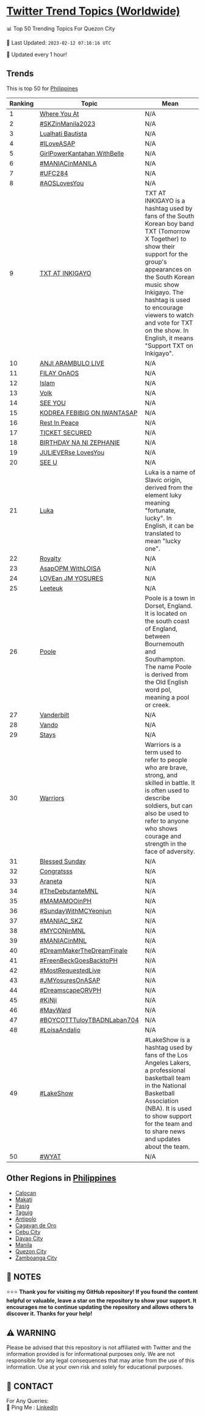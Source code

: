 [Twitter Trend Topics (Worldwide)](https://github.com/ErcinDedeoglu/Twitter-Trend-Topics)
==========


📊 Top 50 Trending Topics For Quezon City

📆 Last Updated: `2023-02-12 07:16:16 UTC`

🔧 Updated every 1 hour!


## Trends

This is top 50 for [Philippines](</Philippines>)

| Ranking | Topic | Mean |
| ------- | ------------ | ------------ |
| 1 | [Where You At](http://twitter.com/search?q=Where+You+At) | N/A |
| 2 | [#SKZinManila2023](http://twitter.com/search?q=%23SKZinManila2023) | N/A |
| 3 | [Lualhati Bautista](http://twitter.com/search?q=Lualhati+Bautista) | N/A |
| 4 | [#ILoveASAP](http://twitter.com/search?q=%23ILoveASAP) | N/A |
| 5 | [GirlPowerKantahan WithBelle](http://twitter.com/search?q=GirlPowerKantahan+WithBelle) | N/A |
| 6 | [#MANIACinMANILA](http://twitter.com/search?q=%23MANIACinMANILA) | N/A |
| 7 | [#UFC284](http://twitter.com/search?q=%23UFC284) | N/A |
| 8 | [#AOSLovesYou](http://twitter.com/search?q=%23AOSLovesYou) | N/A |
| 9 | [TXT AT INKIGAYO](http://twitter.com/search?q=TXT+AT+INKIGAYO) | TXT AT INKIGAYO is a hashtag used by fans of the South Korean boy band TXT (Tomorrow X Together) to show their support for the group's appearances on the South Korean music show Inkigayo. The hashtag is used to encourage viewers to watch and vote for TXT on the show. In English, it means "Support TXT on Inkigayo". |
| 10 | [ANJI ARAMBULO LIVE](http://twitter.com/search?q=ANJI+ARAMBULO+LIVE) | N/A |
| 11 | [FILAY OnAOS](http://twitter.com/search?q=FILAY+OnAOS) | N/A |
| 12 | [Islam](http://twitter.com/search?q=Islam) | N/A |
| 13 | [Volk](http://twitter.com/search?q=Volk) | N/A |
| 14 | [SEE YOU](http://twitter.com/search?q=SEE+YOU) | N/A |
| 15 | [KODREA FEBIBIG ON IWANTASAP](http://twitter.com/search?q=KODREA+FEBIBIG+ON+IWANTASAP) | N/A |
| 16 | [Rest In Peace](http://twitter.com/search?q=Rest+In+Peace) | N/A |
| 17 | [TICKET SECURED](http://twitter.com/search?q=TICKET+SECURED) | N/A |
| 18 | [BIRTHDAY NA NI ZEPHANIE](http://twitter.com/search?q=BIRTHDAY+NA+NI+ZEPHANIE) | N/A |
| 19 | [JULIEVERse LovesYou](http://twitter.com/search?q=JULIEVERse+LovesYou) | N/A |
| 20 | [SEE U](http://twitter.com/search?q=SEE+U) | N/A |
| 21 | [Luka](http://twitter.com/search?q=Luka) | Luka is a name of Slavic origin, derived from the element luky meaning "fortunate, lucky". In English, it can be translated to mean "lucky one". |
| 22 | [Royalty](http://twitter.com/search?q=Royalty) | N/A |
| 23 | [AsapOPM WithLOISA](http://twitter.com/search?q=AsapOPM+WithLOISA) | N/A |
| 24 | [LOVEan JM YOSURES](http://twitter.com/search?q=LOVEan+JM+YOSURES) | N/A |
| 25 | [Leeteuk](http://twitter.com/search?q=Leeteuk) | N/A |
| 26 | [Poole](http://twitter.com/search?q=Poole) | Poole is a town in Dorset, England. It is located on the south coast of England, between Bournemouth and Southampton. The name Poole is derived from the Old English word pol, meaning a pool or creek. |
| 27 | [Vanderbilt](http://twitter.com/search?q=Vanderbilt) | N/A |
| 28 | [Vando](http://twitter.com/search?q=Vando) | N/A |
| 29 | [Stays](http://twitter.com/search?q=Stays) | N/A |
| 30 | [Warriors](http://twitter.com/search?q=Warriors) | Warriors is a term used to refer to people who are brave, strong, and skilled in battle. It is often used to describe soldiers, but can also be used to refer to anyone who shows courage and strength in the face of adversity. |
| 31 | [Blessed Sunday](http://twitter.com/search?q=Blessed+Sunday) | N/A |
| 32 | [Congratsss](http://twitter.com/search?q=Congratsss) | N/A |
| 33 | [Araneta](http://twitter.com/search?q=Araneta) | N/A |
| 34 | [#TheDebutanteMNL](http://twitter.com/search?q=%23TheDebutanteMNL) | N/A |
| 35 | [#MAMAMOOinPH](http://twitter.com/search?q=%23MAMAMOOinPH) | N/A |
| 36 | [#SundayWithMCYeonjun](http://twitter.com/search?q=%23SundayWithMCYeonjun) | N/A |
| 37 | [#MANIAC_SKZ](http://twitter.com/search?q=%23MANIAC_SKZ) | N/A |
| 38 | [#MYCONinMNL](http://twitter.com/search?q=%23MYCONinMNL) | N/A |
| 39 | [#MANIACinMNL](http://twitter.com/search?q=%23MANIACinMNL) | N/A |
| 40 | [#DreamMakerTheDreamFinale](http://twitter.com/search?q=%23DreamMakerTheDreamFinale) | N/A |
| 41 | [#FreenBeckGoesBacktoPH](http://twitter.com/search?q=%23FreenBeckGoesBacktoPH) | N/A |
| 42 | [#MostRequestedLive](http://twitter.com/search?q=%23MostRequestedLive) | N/A |
| 43 | [#JMYosuresOnASAP](http://twitter.com/search?q=%23JMYosuresOnASAP) | N/A |
| 44 | [#DreamscapeORVPH](http://twitter.com/search?q=%23DreamscapeORVPH) | N/A |
| 45 | [#KiNji](http://twitter.com/search?q=%23KiNji) | N/A |
| 46 | [#MayWard](http://twitter.com/search?q=%23MayWard) | N/A |
| 47 | [#BOYCOTTTuloyTBADNLaban704](http://twitter.com/search?q=%23BOYCOTTTuloyTBADNLaban704) | N/A |
| 48 | [#LoisaAndalio](http://twitter.com/search?q=%23LoisaAndalio) | N/A |
| 49 | [#LakeShow](http://twitter.com/search?q=%23LakeShow) | #LakeShow is a hashtag used by fans of the Los Angeles Lakers, a professional basketball team in the National Basketball Association (NBA). It is used to show support for the team and to share news and updates about the team. |
| 50 | [#WYAT](http://twitter.com/search?q=%23WYAT) | N/A |



## Other Regions in [Philippines](</Philippines>)

* [Calocan](</Philippines/Calocan.md>)
* [Makati](</Philippines/Makati.md>)
* [Pasig](</Philippines/Pasig.md>)
* [Taguig](</Philippines/Taguig.md>)
* [Antipolo](</Philippines/Antipolo.md>)
* [Cagayan de Oro](</Philippines/Cagayan de Oro.md>)
* [Cebu City](</Philippines/Cebu City.md>)
* [Davao City](</Philippines/Davao City.md>)
* [Manila](</Philippines/Manila.md>)
* [Quezon City](</Philippines/Quezon City.md>)
* [Zamboanga City](</Philippines/Zamboanga City.md>)



## 📝 NOTES

⭐⭐⭐ **Thank you for visiting my GitHub repository! If you found the content helpful or valuable, leave a star on the repository to show your support. It encourages me to continue updating the repository and allows others to discover it. Thanks for your help!**


## ⚠️ WARNING

Please be advised that this repository is not affiliated with Twitter and the information provided is for informational purposes only. We are not responsible for any legal consequences that may arise from the use of this information. Use at your own risk and solely for educational purposes.


## 📨 CONTACT

 For Any Queries:  
            🏓 Ping Me : [LinkedIn](https://www.linkedin.com/in/ercindedeoglu/)
